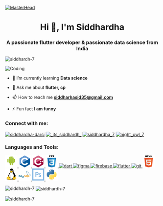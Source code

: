 [![MasterHead](https://1.bp.blogspot.com/-7A4WynwLsMw/XbBpCXG8fHI/AAAAAAAAMt4/uOa1bpLskYgrwGbllhSu2SDj_Mig8SXJQCLcBGAsYHQ/s1600/2000_600px.gif)](https://siddhardh-7.github.io)
<h1 align="center">Hi 👋, I'm Siddhardha</h1>
<h3 align="center">A passionate flutter developer & passionate data science from India</h3>

<p align="left"> <img src="https://komarev.com/ghpvc/?username=siddhardh-7&label=Profile%20views&color=0e75b6&style=flat" alt="siddhardh-7" /> </p>
<img align="centre" alt="Coding" width="400" src="https://cdn.dribbble.com/users/1162077/screenshots/3848914/programmer.gif">
<!--
<p align="center"> <a href="https://github.com/ryo-ma/github-profile-trophy"><img src="https://github-profile-trophy.vercel.app/?username=siddhardh-7" alt="siddhardh-7" /></a> </p> -->

- 🌱 I’m currently learning **Data science**

- 💬 Ask me about **flutter, cp**

- 📫 How to reach me **siddharhasid35@gmail.com**

- ⚡ Fun fact **I am funny**

<h3 align="left">Connect with me:</h3>
<p align="left">
<a href="https://linkedin.com/in/siddhardha-darsi" target="blank"><img align="center" src="https://raw.githubusercontent.com/rahuldkjain/github-profile-readme-generator/master/src/images/icons/Social/linked-in-alt.svg" alt="siddhardha-darsi" height="30" width="40" /></a>
<a href="https://instagram.com/_its_siddhardh_" target="blank"><img align="center" src="https://raw.githubusercontent.com/rahuldkjain/github-profile-readme-generator/master/src/images/icons/Social/instagram.svg" alt="_its_siddhardh_" height="30" width="40" /></a>
<a href="https://www.codechef.com/users/siddhardha_7" target="blank"><img align="center" src="https://cdn.jsdelivr.net/npm/simple-icons@3.1.0/icons/codechef.svg" alt="siddhardha_7" height="30" width="40" /></a>
<a href="https://www.leetcode.com/night_owl_7" target="blank"><img align="center" src="https://raw.githubusercontent.com/rahuldkjain/github-profile-readme-generator/master/src/images/icons/Social/leet-code.svg" alt="night_owl_7" height="30" width="40" /></a>
</p>

<h3 align="left">Languages and Tools:</h3>
<p align="left"> <a href="https://developer.android.com" target="_blank" rel="noreferrer"> <img src="https://raw.githubusercontent.com/devicons/devicon/master/icons/android/android-original-wordmark.svg" alt="android" width="40" height="40"/> </a> <a href="https://www.cprogramming.com/" target="_blank" rel="noreferrer"> <img src="https://raw.githubusercontent.com/devicons/devicon/master/icons/c/c-original.svg" alt="c" width="40" height="40"/> </a> <a href="https://www.w3schools.com/cpp/" target="_blank" rel="noreferrer"> <img src="https://raw.githubusercontent.com/devicons/devicon/master/icons/cplusplus/cplusplus-original.svg" alt="cplusplus" width="40" height="40"/> </a> <a href="https://www.w3schools.com/css/" target="_blank" rel="noreferrer"> <img src="https://raw.githubusercontent.com/devicons/devicon/master/icons/css3/css3-original-wordmark.svg" alt="css3" width="40" height="40"/> </a> <a href="https://dart.dev" target="_blank" rel="noreferrer"> <img src="https://www.vectorlogo.zone/logos/dartlang/dartlang-icon.svg" alt="dart" width="40" height="40"/> </a> <a href="https://www.figma.com/" target="_blank" rel="noreferrer"> <img src="https://www.vectorlogo.zone/logos/figma/figma-icon.svg" alt="figma" width="40" height="40"/> </a> <a href="https://firebase.google.com/" target="_blank" rel="noreferrer"> <img src="https://www.vectorlogo.zone/logos/firebase/firebase-icon.svg" alt="firebase" width="40" height="40"/> </a> <a href="https://flutter.dev" target="_blank" rel="noreferrer"> <img src="https://www.vectorlogo.zone/logos/flutterio/flutterio-icon.svg" alt="flutter" width="40" height="40"/> </a> <a href="https://git-scm.com/" target="_blank" rel="noreferrer"> <img src="https://www.vectorlogo.zone/logos/git-scm/git-scm-icon.svg" alt="git" width="40" height="40"/> </a> <a href="https://www.w3.org/html/" target="_blank" rel="noreferrer"> <img src="https://raw.githubusercontent.com/devicons/devicon/master/icons/html5/html5-original-wordmark.svg" alt="html5" width="40" height="40"/> </a> <a href="https://www.linux.org/" target="_blank" rel="noreferrer"> <img src="https://raw.githubusercontent.com/devicons/devicon/master/icons/linux/linux-original.svg" alt="linux" width="40" height="40"/> </a> <a href="https://www.mysql.com/" target="_blank" rel="noreferrer"> <img src="https://raw.githubusercontent.com/devicons/devicon/master/icons/mysql/mysql-original-wordmark.svg" alt="mysql" width="40" height="40"/> </a>  <a href="https://www.photoshop.com/en" target="_blank" rel="noreferrer"> <img src="https://raw.githubusercontent.com/devicons/devicon/master/icons/photoshop/photoshop-line.svg" alt="photoshop" width="40" height="40"/> </a> <a href="https://www.python.org" target="_blank" rel="noreferrer"> <img src="https://raw.githubusercontent.com/devicons/devicon/master/icons/python/python-original.svg" alt="python" width="40" height="40"/> </a> </p>

<p><img align="left" src="https://github-readme-stats.vercel.app/api/top-langs?username=siddhardh-7&show_icons=true&locale=en&layout=compact" alt="siddhardh-7" /></p>

<p>&nbsp;<img align="center" src="https://github-readme-stats.vercel.app/api?username=siddhardh-7&show_icons=true&locale=en" alt="siddhardh-7" /></p>

<p><img align="center" src="https://github-readme-streak-stats.herokuapp.com/?user=siddhardh-7&" alt="siddhardh-7" /></p>
